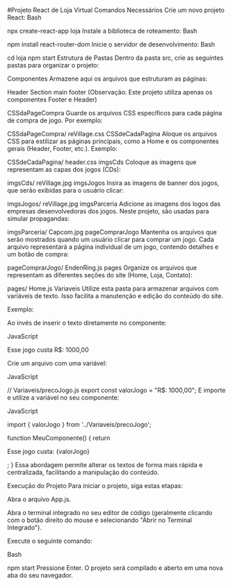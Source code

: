 #Projeto React de Loja Virtual
Comandos Necessários
Crie um novo projeto React:
Bash

npx create-react-app loja
Instale a biblioteca de roteamento:
Bash

npm install react-router-dom
Inicie o servidor de desenvolvimento:
Bash

cd loja
npm start
Estrutura de Pastas
Dentro da pasta src, crie as seguintes pastas para organizar o projeto:

Componentes
Armazene aqui os arquivos que estruturam as páginas:

Header
Section
main
footer
(Observação: Este projeto utiliza apenas os componentes Footer e Header)

CSSdaPageCompra
Guarde os arquivos CSS específicos para cada página de compra de jogo. Por exemplo:

CSSdaPageCompra/
  reVillage.css
CSSdeCadaPagina
Aloque os arquivos CSS para estilizar as páginas principais, como a Home e os componentes gerais (Header, Footer, etc.). Exemplo:

CSSdeCadaPagina/
  header.css
imgsCds
Coloque as imagens que representam as capas dos jogos (CDs):

imgsCds/
  reVillage.jpg
imgsJogos
Insira as imagens de banner dos jogos, que serão exibidas para o usuário clicar:

imgsJogos/
  reVillage.jpg
imgsParceria
Adicione as imagens dos logos das empresas desenvolvedoras dos jogos. Neste projeto, são usadas para simular propagandas:

imgsParceria/
  Capcom.jpg
pageComprarJogo
Mantenha os arquivos que serão mostrados quando um usuário clicar para comprar um jogo. Cada arquivo representará a página individual de um jogo, contendo detalhes e um botão de compra:

pageComprarJogo/
  EndenRing.js
pages
Organize os arquivos que representam as diferentes seções do site (Home, Loja, Contato):

pages/
  Home.js
Variaveis
Utilize esta pasta para armazenar arquivos com variáveis de texto. Isso facilita a manutenção e edição do conteúdo do site.

Exemplo:

Ao invés de inserir o texto diretamente no componente:

JavaScript

<p>Esse jogo custa R$: 1000,00</p>
Crie um arquivo com uma variável:

JavaScript

// Variaveis/precoJogo.js
export const valorJogo = "R$: 1000,00";
E importe e utilize a variável no seu componente:

JavaScript

import { valorJogo } from '../Variaveis/precoJogo';

function MeuComponente() {
  return <p>Esse jogo custa: {valorJogo}</p>;
}
Essa abordagem permite alterar os textos de forma mais rápida e centralizada, facilitando a manipulação do conteúdo.

Execução do Projeto
Para iniciar o projeto, siga estas etapas:

Abra o arquivo App.js.

Abra o terminal integrado no seu editor de código (geralmente clicando com o botão direito do mouse e selecionando "Abrir no Terminal Integrado").

Execute o seguinte comando:

Bash

npm start
Pressione Enter. O projeto será compilado e aberto em uma nova aba do seu navegador.
